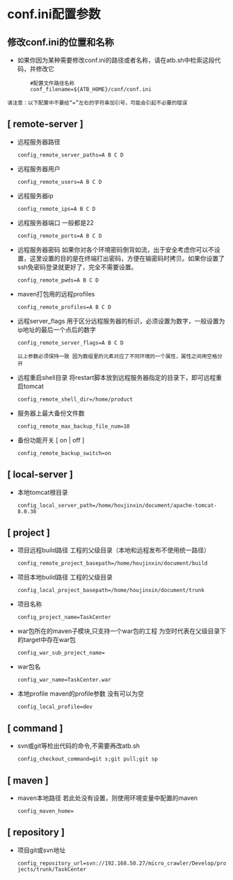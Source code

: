 # conf.ini配置参数
## 修改conf.ini的位置和名称
* 如果你因为某种需要修改conf.ini的路径或者名称，请在atb.sh中检索这段代码，并修改它

    ```shell
        #配置文件路径名称
        conf_filename=${ATB_HOME}/conf/conf.ini
    ```

`请注意：以下配置中不要给“=”左右的字符串加引号，可能会引起不必要的错误`
## [ remote-server ]
* 远程服务器路径 

    `config_remote_server_paths=A B C D`
* 远程服务器用户

    `config_remote_users=A B C D`
* 远程服务器ip 
    
    `config_remote_ips=A B C D`
* 远程服务器端口 一般都是22

    `config_remote_ports=A B C D`
* 远程服务器密码 如果你对各个环境密码倒背如流，出于安全考虑你可以不设置，这里设置的目的是在终端打出密码，方便在输密码时拷贝。如果你设置了ssh免密码登录就更好了，完全不需要设置。
    
    `config_remote_pwds=A B C D`
* maven打包用的远程profiles
    
    `config_remote_profiles=A B C D`
* 远程server_flags 用于区分远程服务器的标识，必须设置为数字，一般设置为ip地址的最后一个点后的数字
    
    `config_remote_server_flags=A B C D`

    `以上参数必须保持一致 因为数组里的元素对应了不同环境的一个属性，属性之间用空格分开`

* 远程重启shell目录 将restart脚本放到远程服务器指定的目录下，即可远程重启tomcat
    
    `config_remote_shell_dir=/home/product`
* 服务器上最大备份文件数
    
    `config_remote_max_backup_file_num=10`
* 备份功能开关 [ on | off ]
    
    `config_remote_backup_switch=on`

## [ local-server ]
* 本地tomcat根目录
    
    `config_local_server_path=/home/houjinxin/document/apache-tomcat-8.0.38`

## [ project ]
* 项目远程build路径 工程的父级目录（本地和远程发布不使用统一路径）
    
    `config_remote_project_basepath=/home/houjinxin/document/build`
* 项目本地build路径 工程的父级目录
    
    `config_local_project_basepath=/home/houjinxin/document/trunk`
* 项目名称
    
    `config_project_name=TaskCenter`
* war包所在的maven子模块,只支持一个war包的工程 为空时代表在父级目录下的target中存在war包
    
    `config_war_sub_project_name=`
* war包名
    
    `config_war_name=TaskCenter.war`
* 本地profile maven的profile参数 没有可以为空
    
    `config_local_profile=dev`

## [ command ]
* svn或git等检出代码的命令,不需要再改atb.sh

    `config_checkout_command=git s;git pull;git sp`

## [ maven ]
* maven本地路径 若此处没有设置，则使用环境变量中配置的maven
    
    `config_maven_home=`

## [ repository ]
* 项目git或svn地址
    
    `config_repository_url=svn://192.168.50.27/micro_crawler/Develop/projects/trunk/TaskCenter`
